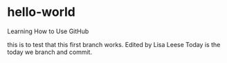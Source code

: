 # hello-world
Learning How to Use GitHub

this is to test that this first branch works.
Edited by Lisa Leese
Today is the today we branch and commit.
